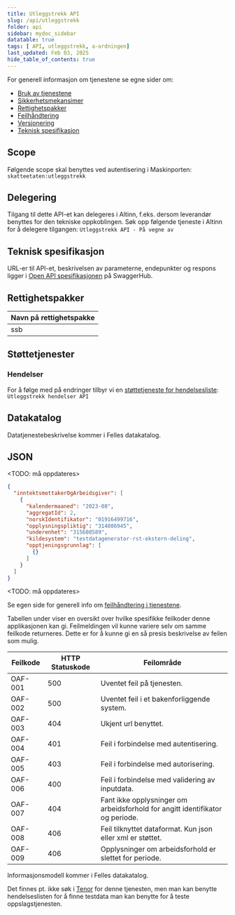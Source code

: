 ```yaml
---
title: Utleggstrekk API
slug: /api/utleggstrekk
folder: api
sidebar: mydoc_sidebar
datatable: true
tags: [ API, utleggstrekk, a-ordningen]
last_updated: Feb 03, 2025
hide_table_of_contents: true
---
```


<Summary><TODO: Legg inn beskrivelse></Summary>

<Tabs underline={true}>
<TabItem headerText="Om tjenesten" itemKey="itemKey-1" default>

For generell informasjon om tjenestene se egne sider om:

* [Bruk av tjenestene](../om/bruk.md)
* [Sikkerhetsmekansimer](../om/sikkerhet.md)
* [Rettighetspakker](../om/rettighetspakker.md)
* [Feilhåndtering](../om/feil.md)
* [Versjonering](../om/versjoner.md)
* [Teknisk spesifikasjon](../om/tekniskspesifikasjon.md)

## Scope

Følgende scope skal benyttes ved autentisering i Maskinporten: `skatteetaten:utleggstrekk`

## Delegering

Tilgang til dette API-et kan delegeres i Altinn, f.eks. dersom leverandør benyttes for den tekniske oppkoblingen. Søk
opp følgende tjeneste i Altinn for å delegere tilgangen: `Utleggstrekk API - På vegne av`

## Teknisk spesifikasjon

URL-er til API-et, beskrivelsen av parameterne, endepunkter og respons ligger
i [Open API spesifikasjonen](https://app.swaggerhub.com/apis/skatteetaten/utleggstrekk-api/) på
SwaggerHub.

## Rettighetspakker

| Navn på rettighetspakke |	
|-------------------------|
| ssb                     |

## Støttetjenester

### Hendelser

For å følge med på endringer tilbyr vi en [støttetjeneste for hendelsesliste](./hendelser.md): `Utleggstrekk hendelser API`

## Datakatalog

Datatjenestebeskrivelse kommer i Felles datakatalog.

</TabItem>
<TabItem headerText="Eksempler" itemKey="itemKey-2"> 

## JSON

<TODO: må oppdateres>
```json
{
  "inntektsmottakerOgArbeidsgiver": [
    {
      "kalendermaaned": "2023-08",
      "aggregatId": 2,
      "norskIdentifikator": "01916499716",
      "opplysningspliktig": "314086945",
      "underenhet": "315608589",
      "kildesystem": "testdatagenerator-rst-ekstern-deling",
      "opptjeningsgrunnlag": [
        {}
      ]
    }
  ]
}

```

</TabItem>
<TabItem headerText="Feilkoder" itemKey="itemKey-3">

<TODO: må oppdateres>

Se egen side for generell info om [feilhåndtering i tjenestene](../om/feil.md).

Tabellen under viser en oversikt over hvilke spesifikke feilkoder denne applikasjonen kan gi. Feilmeldingen vil kunne
variere selv om samme feilkode returneres. Dette er for å kunne gi en så presis beskrivelse av feilen som mulig.

| Feilkode | HTTP Statuskode | Feilområde                                                                    |
|----------|-----------------|-------------------------------------------------------------------------------|
| OAF-001  | 500             | Uventet feil på tjenesten.                                                    |
| OAF-002  | 500             | Uventet feil i et bakenforliggende system.                                    |
| OAF-003  | 404             | Ukjent url benyttet.                                                          |
| OAF-004  | 401             | Feil i forbindelse med autentisering.                                         |
| OAF-005  | 403             | Feil i forbindelse med autorisering.                                          |
| OAF-006  | 400             | Feil i forbindelse med validering av inputdata.                               |
| OAF-007  | 404             | Fant ikke opplysninger om arbeidsforhold for angitt identifikator og periode. |
| OAF-008  | 406             | Feil tilknyttet dataformat. Kun json eller xml er støttet.                    |
| OAF-009  | 406             | Opplysninger om arbeidsforhold er slettet for periode.                        |

</TabItem>
<TabItem headerText="Informasjonsmodell" itemKey="itemKey-4">

Informasjonsmodell kommer i Felles datakatalog.

</TabItem>
<TabItem headerText="Test" itemKey="itemKey-5">

Det finnes pt. ikke søk i [Tenor](../test/tenor.md) for denne tjenesten, men man kan benytte hendelseslisten for å finne
testdata man kan benytte for å teste oppslagstjenesten.

</TabItem>
</Tabs>
